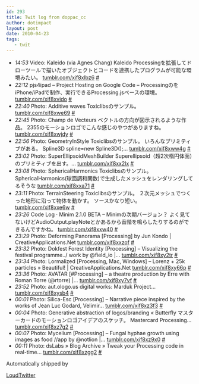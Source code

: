 ```yaml
---
id: 293
title: Twit log from doppac_cc
author: dotimpact
layout: post
date: 2010-04-23
tags:
   - twit
---
```

<ul class="loudtwitter">
  <li>
    <em>14:53</em> Video: Kaleido (via Agnes Chang) Kaleido Processingを拡張してドローツールで描いたオブジェクトとコードを連携したプログラムが可能な環境みたい。 <a href="http://tumblr.com/xif8xlbz6">tumblr.com/xif8xlbz6</a> <a href="http://twitter.com/doppac_cc/statuses/12623017361">#</a>
  </li>
  <li>
    <em>22:12</em> pjs4ipad &#8211; Project Hosting on Google Code &#8211; ProcessingのをiPhone/iPadで制作、実行できるProcessing.jsベースの環境。 <a href="http://tumblr.com/xif8xvido">tumblr.com/xif8xvido</a> <a href="http://twitter.com/doppac_cc/statuses/12637874842">#</a>
  </li>
  <li>
    <em>22:40</em> Photo: Additive waves Toxiclibsのサンプル。 <a href="http://tumblr.com/xif8xwe69">tumblr.com/xif8xwe69</a> <a href="http://twitter.com/doppac_cc/statuses/12639369599">#</a>
  </li>
  <li>
    <em>22:45</em> Photo: Champ de Vecteurs ベクトルの方向が図示されるような作品。 2355のモーションロゴでこんな感じのやつがありますね。 <a href="http://tumblr.com/xif8xwjdy">tumblr.com/xif8xwjdy</a> <a href="http://twitter.com/doppac_cc/statuses/12639603507">#</a>
  </li>
  <li>
    <em>22:56</em> Photo: GeometryInStyle Toxiclibsのサンプル。 いろんなプリミティブがある。 Spline3D spline=new Spline3D();&#8230; <a href="http://tumblr.com/xif8xww4g">tumblr.com/xif8xww4g</a> <a href="http://twitter.com/doppac_cc/statuses/12640201923">#</a>
  </li>
  <li>
    <em>23:02</em> Photo: SuperEllipsoidMeshBuilder Superellipsoid（超2次楕円体面）のプリミティブを出す。&#8230; <a href="http://tumblr.com/xif8xx2lx">tumblr.com/xif8xx2lx</a> <a href="http://twitter.com/doppac_cc/statuses/12640511600">#</a>
  </li>
  <li>
    <em>23:08</em> Photo: SphericalHarmonics Toxiclibsのサンプル。 SphericalHarmonics(球面調和関数)で生成したメッシュをレンダリングしてるそうな <a href="http://tumblr.com/xif8xxa71">tumblr.com/xif8xxa71</a> <a href="http://twitter.com/doppac_cc/statuses/12640865421">#</a>
  </li>
  <li>
    <em>23:11</em> Photo: TerrainSteering Toxiclibsのサンプル。 ２次元メッシュでつくった地形に沿って物体を動かす。 ソースかなり短い。 <a href="http://tumblr.com/xif8xxe6w">tumblr.com/xif8xxe6w</a> <a href="http://twitter.com/doppac_cc/statuses/12641035037">#</a>
  </li>
  <li>
    <em>23:26</em> Code Log · Minim 2.1.0 BETA &#8211; Minimの次期バージョン？ よく見てないけどAudioOutput.playNoteとかあるから音階を鳴らしたりするのができるんですかね。 <a href="http://tumblr.com/xif8xxw40">tumblr.com/xif8xxw40</a> <a href="http://twitter.com/doppac_cc/statuses/12641829308">#</a>
  </li>
  <li>
    <em>23:29</em> Photo: Deforming Panorama [Processing] by Jun Kondo | CreativeApplications.Net <a href="http://tumblr.com/xif8xxzof">tumblr.com/xif8xxzof</a> <a href="http://twitter.com/doppac_cc/statuses/12641980567">#</a>
  </li>
  <li>
    <em>23:32</em> Photo: Dokfest Forest Identity [Processing] &#8211; Visualizing the festival programme../ work by @field_io |&#8230; <a href="http://tumblr.com/xif8xy2tr">tumblr.com/xif8xy2tr</a> <a href="http://twitter.com/doppac_cc/statuses/12642111065">#</a>
  </li>
  <li>
    <em>23:34</em> Photo: Lormalized [Processing, Mac, Windows] &#8211; Lorenz + 25k particles » Beautiful! | CreativeApplications.Net <a href="http://tumblr.com/xif8xy66p">tumblr.com/xif8xy66p</a> <a href="http://twitter.com/doppac_cc/statuses/12642263760">#</a>
  </li>
  <li>
    <em>23:36</em> Photo: AVATAR [#Processing] &#8211; a theatre production by Erre with Roman Torre (@rtorre) |&#8230; <a href="http://tumblr.com/xif8xy7vf">tumblr.com/xif8xy7vf</a> <a href="http://twitter.com/doppac_cc/statuses/12642342697">#</a>
  </li>
  <li>
    <em>23:52</em> Photo: aut.ologo.us digital works: Marduk Project&#8230; <a href="http://tumblr.com/xif8xysb4">tumblr.com/xif8xysb4</a> <a href="http://twitter.com/doppac_cc/statuses/12643192516">#</a>
  </li>
  <li>
    <em>00:01</em> Photo: Silica-Esc [Processing] &#8211; Narrative piece inspired by the works of Jean Luc Godard, Velimir&#8230; <a href="http://tumblr.com/xif8xz3f3">tumblr.com/xif8xz3f3</a> <a href="http://twitter.com/doppac_cc/statuses/12643676367">#</a>
  </li>
  <li>
    <em>00:04</em> Photo: Generative abstraction of logos/branding « Butterfly マスターカードのモーションロゴアイデアのスケッチ。 Mastercard Processing&#8230; <a href="http://tumblr.com/xif8xz7g2">tumblr.com/xif8xz7g2</a> <a href="http://twitter.com/doppac_cc/statuses/12643844869">#</a>
  </li>
  <li>
    <em>00:07</em> Photo: Mycelium [Processing] &#8211; Fungal hyphae growth using images as food //app by @notlion |&#8230; <a href="http://tumblr.com/xif8xz9x0">tumblr.com/xif8xz9x0</a> <a href="http://twitter.com/doppac_cc/statuses/12644000740">#</a>
  </li>
  <li>
    <em>00:11</em> Photo: dsLabs » Blog Archive » Tweak your Processing code in real-time&#8230; <a href="http://tumblr.com/xif8xzgg2">tumblr.com/xif8xzgg2</a> <a href="http://twitter.com/doppac_cc/statuses/12644259999">#</a>
  </li>
</ul>Automatically shipped by 

[LoudTwitter][1]

 [1]: http://www.loudtwitter.com
